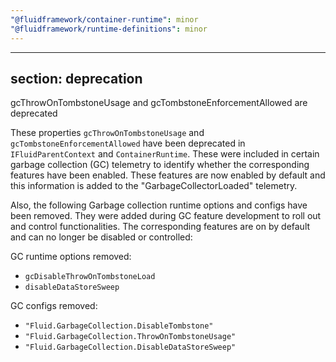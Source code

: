 ```yaml
---
"@fluidframework/container-runtime": minor
"@fluidframework/runtime-definitions": minor
---
```

---
section: deprecation
---

gcThrowOnTombstoneUsage and gcTombstoneEnforcementAllowed are deprecated

These properties `gcThrowOnTombstoneUsage` and `gcTombstoneEnforcementAllowed` have been deprecated in
`IFluidParentContext` and `ContainerRuntime`. These were included in certain garbage collection (GC) telemetry to
identify whether the corresponding features have been enabled. These features are now enabled by default and this
information is added to the "GarbageCollectorLoaded" telemetry.

Also, the following Garbage collection runtime options and configs have been removed. They were added during GC feature
development to roll out and control functionalities. The  corresponding features are on by default and can no longer be
disabled or controlled:

GC runtime options removed:
- `gcDisableThrowOnTombstoneLoad`
- `disableDataStoreSweep`

GC configs removed:
- `"Fluid.GarbageCollection.DisableTombstone"`
- `"Fluid.GarbageCollection.ThrowOnTombstoneUsage"`
- `"Fluid.GarbageCollection.DisableDataStoreSweep"`
